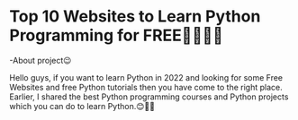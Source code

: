 # Top 10 Websites to Learn Python Programming for FREE👨‍💻👊🏼

-About project😉
 
Hello guys, if you want to learn Python in 2022 and looking for some Free Websites and free Python tutorials then you have come to the right place. Earlier, I shared the best Python programming courses and Python projects which you can do to learn Python.😊👨‍💻
